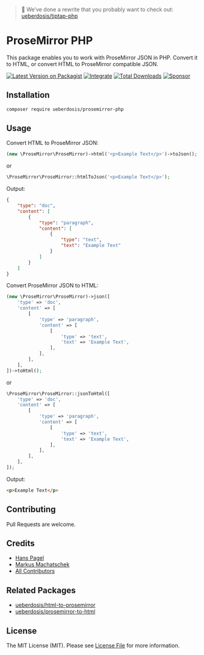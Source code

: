 > 🚨 We’ve done a rewrite that you probably want to check out: [ueberdosis/tiptap-php](https://github.com/ueberdosis/tiptap-php)

# ProseMirror PHP

This package enables you to work with ProseMirror JSON in PHP. Convert it to HTML, or convert HTML to ProseMirror compatible JSON.

[![Latest Version on Packagist](https://img.shields.io/packagist/v/ueberdosis/prosemirror-php.svg)](https://packagist.org/packages/ueberdosis/prosemirror-php)
[![Integrate](https://github.com/ueberdosis/prosemirror-php/workflows/Integrate/badge.svg?branch=main)](https://github.com/ueberdosis/prosemirror-php/actions)
[![Total Downloads](https://img.shields.io/packagist/dt/ueberdosis/prosemirror-php.svg?style=flat-square)](https://packagist.org/packages/ueberdosis/prosemirror-php)
[![Sponsor](https://img.shields.io/static/v1?label=Sponsor&message=%E2%9D%A4&logo=GitHub)](https://github.com/sponsors/ueberdosis)

## Installation

```bash
composer require ueberdosis/prosemirror-php
```

## Usage

Convert HTML to ProseMirror JSON:
```php
(new \ProseMirror\ProseMirror)->html('<p>Example Text</p>')->toJson();
```

or

```php
\ProseMirror\ProseMirror::htmlToJson('<p>Example Text</p>');
```

Output:
```json
{
    "type": "doc",
    "content": [
        {
            "type": "paragraph",
            "content": [
                {
                    "type": "text",
                    "text": "Example Text"
                }
            ]
        }
    ]
}
```

Convert ProseMirror JSON to HTML:
```php
(new \ProseMirror\ProseMirror)->json([
    'type' => 'doc',
    'content' => [
        [
            'type' => 'paragraph',
            'content' => [
                [
                    'type' => 'text',
                    'text' => 'Example Text',
                ],
            ],
        ],
    ],
])->toHtml();
```

or

```php
\ProseMirror\ProseMirror::jsonToHtml([
    'type' => 'doc',
    'content' => [
        [
            'type' => 'paragraph',
            'content' => [
                [
                    'type' => 'text',
                    'text' => 'Example Text',
                ],
            ],
        ],
    ],
]);
```

Output:
```html
<p>Example Text</p>
```


## Contributing

Pull Requests are welcome.

## Credits

- [Hans Pagel](https://github.com/hanspagel)
- [Markus Machatschek](https://github.com/mmachatschek)
- [All Contributors](../../contributors)

## Related Packages
- [ueberdosis/html-to-prosemirror](https://github.com/ueberdosis/html-to-prosemirror)
- [ueberdosis/prosemirror-to-html](https://github.com/ueberdosis/prosemirror-to-html)

## License

The MIT License (MIT). Please see [License File](LICENSE.md) for more information.
